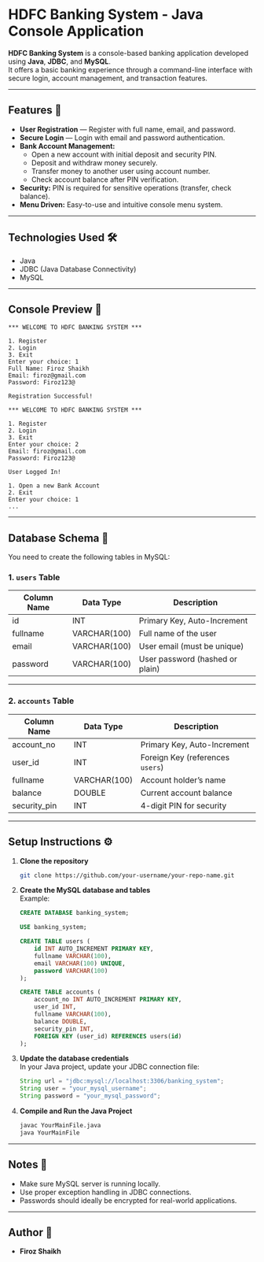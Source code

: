 # HDFC Banking System - Java Console Application

**HDFC Banking System** is a console-based banking application developed using **Java**, **JDBC**, and **MySQL**.  
It offers a basic banking experience through a command-line interface with secure login, account management, and transaction features.

---

## Features 🚀
- **User Registration** — Register with full name, email, and password.
- **Secure Login** — Login with email and password authentication.
- **Bank Account Management:**
  - Open a new account with initial deposit and security PIN.
  - Deposit and withdraw money securely.
  - Transfer money to another user using account number.
  - Check account balance after PIN verification.
- **Security:** PIN is required for sensitive operations (transfer, check balance).
- **Menu Driven:** Easy-to-use and intuitive console menu system.

---

## Technologies Used 🛠️
- Java
- JDBC (Java Database Connectivity)
- MySQL

---

## Console Preview 📜
```text
*** WELCOME TO HDFC BANKING SYSTEM ***

1. Register
2. Login
3. Exit
Enter your choice: 1
Full Name: Firoz Shaikh
Email: firoz@gmail.com
Password: Firoz123@

Registration Successful!

*** WELCOME TO HDFC BANKING SYSTEM ***

1. Register
2. Login
3. Exit
Enter your choice: 2
Email: firoz@gmail.com
Password: Firoz123@

User Logged In!

1. Open a new Bank Account
2. Exit
Enter your choice: 1
...
```

---

## Database Schema 📂

You need to create the following tables in MySQL:

### 1. `users` Table
| Column Name | Data Type  | Description               |
|-------------|------------|----------------------------|
| id          | INT        | Primary Key, Auto-Increment |
| fullname    | VARCHAR(100) | Full name of the user       |
| email       | VARCHAR(100) | User email (must be unique) |
| password    | VARCHAR(100) | User password (hashed or plain) |

---

### 2. `accounts` Table
| Column Name   | Data Type    | Description                     |
|---------------|--------------|---------------------------------|
| account_no    | INT          | Primary Key, Auto-Increment     |
| user_id       | INT          | Foreign Key (references `users`)|
| fullname      | VARCHAR(100) | Account holder’s name           |
| balance       | DOUBLE       | Current account balance         |
| security_pin  | INT          | 4-digit PIN for security        |

---

## Setup Instructions ⚙️

1. **Clone the repository**  
   ```bash
   git clone https://github.com/your-username/your-repo-name.git
   ```

2. **Create the MySQL database and tables**  
   Example:
   ```sql
   CREATE DATABASE banking_system;

   USE banking_system;

   CREATE TABLE users (
       id INT AUTO_INCREMENT PRIMARY KEY,
       fullname VARCHAR(100),
       email VARCHAR(100) UNIQUE,
       password VARCHAR(100)
   );

   CREATE TABLE accounts (
       account_no INT AUTO_INCREMENT PRIMARY KEY,
       user_id INT,
       fullname VARCHAR(100),
       balance DOUBLE,
       security_pin INT,
       FOREIGN KEY (user_id) REFERENCES users(id)
   );
   ```

3. **Update the database credentials**  
   In your Java project, update your JDBC connection file:
   ```java
   String url = "jdbc:mysql://localhost:3306/banking_system";
   String user = "your_mysql_username";
   String password = "your_mysql_password";
   ```

4. **Compile and Run the Java Project**
   ```bash
   javac YourMainFile.java
   java YourMainFile
   ```

---

## Notes 📌
- Make sure MySQL server is running locally.
- Use proper exception handling in JDBC connections.
- Passwords should ideally be encrypted for real-world applications.

---

## Author 👤
- **Firoz Shaikh**



